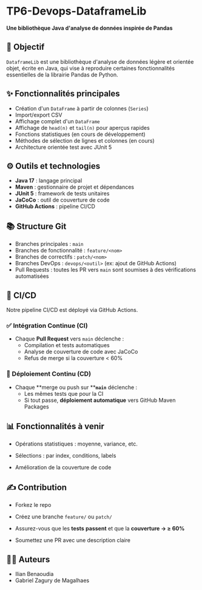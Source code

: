 # TP6-Devops-DataframeLib

**Une bibliothèque Java d'analyse de données inspirée de Pandas**

## 🚀 Objectif

`DataframeLib` est une bibliothèque d'analyse de données légère et orientée objet, écrite en Java, qui vise à reproduire certaines fonctionnalités essentielles de la librairie Pandas de Python.

## ✨ Fonctionnalités principales

- Création d'un `DataFrame` à partir de colonnes (`Series`)
- Import/export CSV
- Affichage complet d'un `DataFrame`
- Affichage de `head(n)` et `tail(n)` pour aperçus rapides
- Fonctions statistiques (en cours de développement)
- Méthodes de sélection de lignes et colonnes (en cours)
- Architecture orientée test avec JUnit 5

## ⚙️ Outils et technologies

- **Java 17** : langage principal
- **Maven** : gestionnaire de projet et dépendances
- **JUnit 5** : framework de tests unitaires
- **JaCoCo** : outil de couverture de code
- **GitHub Actions** : pipeline CI/CD

## 📚 Structure Git

- Branches principales : `main`
- Branches de fonctionnalité : `feature/<nom>`
- Branches de correctifs : `patch/<nom>`
- Branches DevOps : `devops/<outil>` (ex: ajout de GitHub Actions)
- Pull Requests : toutes les PR vers `main` sont soumises à des vérifications automatisées

## 🚜 CI/CD

Notre pipeline CI/CD est déployé via GitHub Actions.

### ✅ Intégration Continue (CI)

- Chaque **Pull Request** vers `main` déclenche :
  - Compilation et tests automatiques
  - Analyse de couverture de code avec JaCoCo
  - Refus de merge si la couverture < 60%

### 🌟 Déploiement Continu (CD)

- Chaque \*\*merge ou push sur \*\***`main`** déclenche :
  - Les mêmes tests que pour la CI
  - Si tout passe, **déploiement automatique** vers GitHub Maven Packages



## 📊 Fonctionnalités à venir

- Opérations statistiques : moyenne, variance, etc.

- Sélections : par index, conditions, labels

- Amélioration de la couverture de code

## ✍️ Contribution

- Forkez le repo

- Créez une branche `feature/` ou `patch/`&#x20;

- Assurez-vous que les **tests** **passent** et que la **couverture → ≥ 60%**

- Soumettez une PR avec une description claire

## 👨‍💻 Auteurs

- Ilian Benaoudia
- Gabriel Zagury de Magalhaes
